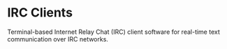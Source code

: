 # IRC Clients

Terminal-based Internet Relay Chat (IRC) client software for real-time text communication over IRC networks.
